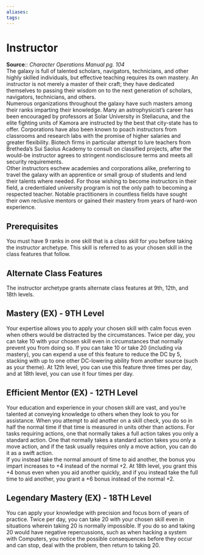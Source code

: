 ```yaml
---
aliases: 
tags: 
---
```


# Instructor

**Source**:: _Character Operations Manual pg. 104_  
The galaxy is full of talented scholars, navigators, technicians, and other highly skilled individuals, but effective teaching requires its own mastery. An instructor is not merely a master of their craft; they have dedicated themselves to passing their wisdom on to the next generation of scholars, navigators, technicians, and others.  
Numerous organizations throughout the galaxy have such masters among their ranks imparting their knowledge. Many an astrophysicist’s career has been encouraged by professors at Solar University in Stellacuna, and the elite fighting units of Kamora are instructed by the best that city-state has to offer. Corporations have also been known to poach instructors from classrooms and research labs with the promise of higher salaries and greater flexibility. Biotech firms in particular attempt to lure teachers from Bretheda’s Sui Saolus Academy to consult on classified projects, after the would-be instructor agrees to stringent nondisclosure terms and meets all security requirements.  
Other instructors eschew academies and corporations alike, preferring to travel the galaxy with an apprentice or small group of students and lend their talents where needed. For those wishing to become instructors in their field, a credentialed university program is not the only path to becoming a respected teacher. Notable practitioners in countless fields have sought their own reclusive mentors or gained their mastery from years of hard-won experience.  

## Prerequisites

You must have 9 ranks in one skill that is a class skill for you before taking the instructor archetype. This skill is referred to as your chosen skill in the class features that follow.

## Alternate Class Features

The instructor archetype grants alternate class features at 9th, 12th, and 18th levels.  

## Mastery (EX) - 9TH Level

Your expertise allows you to apply your chosen skill with calm focus even when others would be distracted by the circumstances. Twice per day, you can take 10 with your chosen skill even in circumstances that normally prevent you from doing so. If you can take 10 or take 20 (including via mastery), you can expend a use of this feature to reduce the DC by 5, stacking with up to one other DC-lowering ability from another source (such as your theme). At 12th level, you can use this feature three times per day, and at 18th level, you can use it four times per day.  

## Efficient Mentor (EX) - 12TH Level

Your education and experience in your chosen skill are vast, and you’re talented at conveying knowledge to others when they look to you for assistance. When you attempt to aid another on a skill check, you do so in half the normal time if that time is measured in units other than actions. For tasks requiring actions, one that normally takes a full action takes you only a standard action. One that normally takes a standard action takes you only a move action, and if the task usually requires only a move action, you can do it as a swift action.  
If you instead take the normal amount of time to aid another, the bonus you impart increases to +4 instead of the normal +2. At 18th level, you grant this +4 bonus even when you aid another quickly, and if you instead take the full time to aid another, you grant a +6 bonus instead of the normal +2.  

## Legendary Mastery (EX) - 18TH Level

You can apply your knowledge with precision and focus born of years of practice. Twice per day, you can take 20 with your chosen skill even in situations wherein taking 20 is normally impossible. If you do so and taking 20 would have negative repercussions, such as when hacking a system with Computers, you notice the possible consequences before they occur and can stop, deal with the problem, then return to taking 20.
